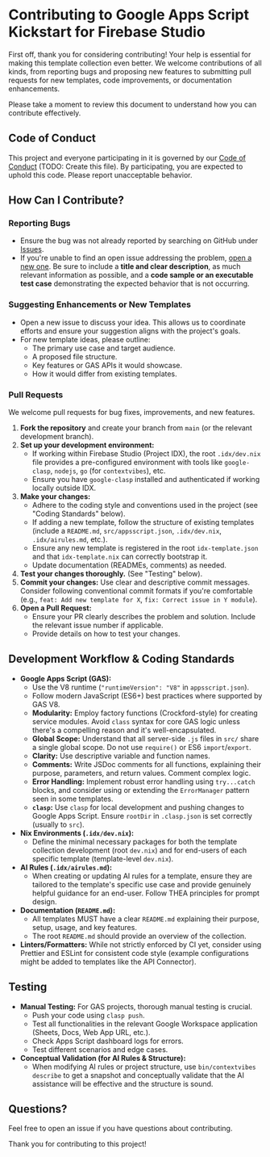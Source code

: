 # Contributing to Google Apps Script Kickstart for Firebase Studio

First off, thank you for considering contributing! Your help is essential for making this template collection even better. We welcome contributions of all kinds, from reporting bugs and proposing new features to submitting pull requests for new templates, code improvements, or documentation enhancements.

Please take a moment to review this document to understand how you can contribute effectively.

## Code of Conduct

This project and everyone participating in it is governed by our [Code of Conduct](CODE_OF_CONDUCT.md) (TODO: Create this file). By participating, you are expected to uphold this code. Please report unacceptable behavior.

## How Can I Contribute?

### Reporting Bugs
*   Ensure the bug was not already reported by searching on GitHub under [Issues](https://github.com/duizendstra/gas-template-tmp/issues).
*   If you're unable to find an open issue addressing the problem, [open a new one](https://github.com/duizendstra/gas-template-tmp/issues/new). Be sure to include a **title and clear description**, as much relevant information as possible, and a **code sample or an executable test case** demonstrating the expected behavior that is not occurring.

### Suggesting Enhancements or New Templates
*   Open a new issue to discuss your idea. This allows us to coordinate efforts and ensure your suggestion aligns with the project's goals.
*   For new template ideas, please outline:
    *   The primary use case and target audience.
    *   A proposed file structure.
    *   Key features or GAS APIs it would showcase.
    *   How it would differ from existing templates.

### Pull Requests
We welcome pull requests for bug fixes, improvements, and new features.

1.  **Fork the repository** and create your branch from `main` (or the relevant development branch).
2.  **Set up your development environment:**
    *   If working within Firebase Studio (Project IDX), the root `.idx/dev.nix` file provides a pre-configured environment with tools like `google-clasp`, `nodejs`, `go` (for `contextvibes`), etc.
    *   Ensure you have `google-clasp` installed and authenticated if working locally outside IDX.
3.  **Make your changes:**
    *   Adhere to the coding style and conventions used in the project (see "Coding Standards" below).
    *   If adding a new template, follow the structure of existing templates (include a `README.md`, `src/appsscript.json`, `.idx/dev.nix`, `.idx/airules.md`, etc.).
    *   Ensure any new template is registered in the root `idx-template.json` and that `idx-template.nix` can correctly bootstrap it.
    *   Update documentation (READMEs, comments) as needed.
4.  **Test your changes thoroughly.** (See "Testing" below).
5.  **Commit your changes:** Use clear and descriptive commit messages. Consider following conventional commit formats if you're comfortable (e.g., `feat: Add new template for X`, `fix: Correct issue in Y module`).
6.  **Open a Pull Request:**
    *   Ensure your PR clearly describes the problem and solution. Include the relevant issue number if applicable.
    *   Provide details on how to test your changes.

## Development Workflow & Coding Standards

*   **Google Apps Script (GAS):**
    *   Use the V8 runtime (`"runtimeVersion": "V8"` in `appsscript.json`).
    *   Follow modern JavaScript (ES6+) best practices where supported by GAS V8.
    *   **Modularity:** Employ factory functions (Crockford-style) for creating service modules. Avoid `class` syntax for core GAS logic unless there's a compelling reason and it's well-encapsulated.
    *   **Global Scope:** Understand that all server-side `.js` files in `src/` share a single global scope. Do not use `require()` or ES6 `import`/`export`.
    *   **Clarity:** Use descriptive variable and function names.
    *   **Comments:** Write JSDoc comments for all functions, explaining their purpose, parameters, and return values. Comment complex logic.
    *   **Error Handling:** Implement robust error handling using `try...catch` blocks, and consider using or extending the `ErrorManager` pattern seen in some templates.
    *   **`clasp`:** Use `clasp` for local development and pushing changes to Google Apps Script. Ensure `rootDir` in `.clasp.json` is set correctly (usually to `src`).
*   **Nix Environments (`.idx/dev.nix`):**
    *   Define the minimal necessary packages for both the template collection development (root `dev.nix`) and for end-users of each specific template (template-level `dev.nix`).
*   **AI Rules (`.idx/airules.md`):**
    *   When creating or updating AI rules for a template, ensure they are tailored to the template's specific use case and provide genuinely helpful guidance for an end-user. Follow THEA principles for prompt design.
*   **Documentation (`README.md`):**
    *   All templates MUST have a clear `README.md` explaining their purpose, setup, usage, and key features.
    *   The root `README.md` should provide an overview of the collection.
*   **Linters/Formatters:** While not strictly enforced by CI yet, consider using Prettier and ESLint for consistent code style (example configurations might be added to templates like the API Connector).

## Testing

*   **Manual Testing:** For GAS projects, thorough manual testing is crucial.
    *   Push your code using `clasp push`.
    *   Test all functionalities in the relevant Google Workspace application (Sheets, Docs, Web App URL, etc.).
    *   Check Apps Script dashboard logs for errors.
    *   Test different scenarios and edge cases.
*   **Conceptual Validation (for AI Rules & Structure):**
    *   When modifying AI rules or project structure, use `bin/contextvibes describe` to get a snapshot and conceptually validate that the AI assistance will be effective and the structure is sound.

## Questions?

Feel free to open an issue if you have questions about contributing.

Thank you for contributing to this project!